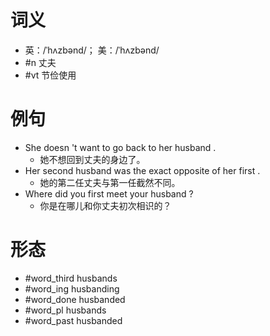 # 词义
- 英：/ˈhʌzbənd/； 美：/ˈhʌzbənd/
- #n 丈夫
- #vt 节俭使用
# 例句
- She doesn 't want to go back to her husband .
	- 她不想回到丈夫的身边了。
- Her second husband was the exact opposite of her first .
	- 她的第二任丈夫与第一任截然不同。
- Where did you first meet your husband ?
	- 你是在哪儿和你丈夫初次相识的？
# 形态
- #word_third husbands
- #word_ing husbanding
- #word_done husbanded
- #word_pl husbands
- #word_past husbanded
